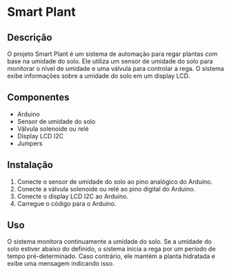 # Smart Plant

## Descrição

O projeto Smart Plant é um sistema de automação para regar plantas com base na umidade do solo. Ele utiliza um sensor de umidade do solo para monitorar o nível de umidade e uma válvula para controlar a rega. O sistema exibe informações sobre a umidade do solo em um display LCD.

## Componentes

- Arduino
- Sensor de umidade do solo
- Válvula solenoide ou relé
- Display LCD I2C
- Jumpers

## Instalação

1. Conecte o sensor de umidade do solo ao pino analógico do Arduino.
2. Conecte a válvula solenoide ou relé ao pino digital do Arduino.
3. Conecte o display LCD I2C ao Arduino.
4. Carregue o código para o Arduino.

## Uso

O sistema monitora continuamente a umidade do solo. Se a umidade do solo estiver abaixo do definido, o sistema inicia a rega por um período de tempo pré-determinado. Caso contrário, ele mantém a planta hidratada e exibe uma mensagem indicando isso.
